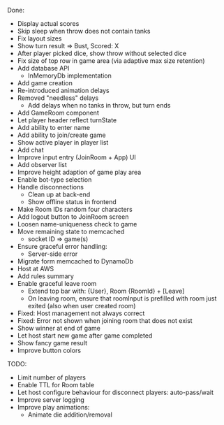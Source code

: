 Done:
-	Display actual scores
-	Skip sleep when throw does not contain tanks
- 	Fix layout sizes
- 	Show turn result => Bust, Scored: X
-	After player picked dice, show throw without selected dice
-	Fix size of top row in game area (via adaptive max size retention)
-	Add database API
	-	InMemoryDb implementation
-	Add game creation
-	Re-introduced animation delays
-	Removed "needless" delays
	-	Add delays when no tanks in throw, but turn ends
-	Add GameRoom component
-	Let player header reflect turnState
-	Add ability to enter name
-	Add ability to join/create game
-	Show active player in player list
-	Add chat
-	Improve input entry (JoinRoom + App) UI
-	Add observer list
-	Improve height adaption of game play area 
-	Enable bot-type selection
-	Handle disconnections
	-	Clean up at back-end
	-	Show offline status in frontend
-	Make Room IDs random four characters
-	Add logout button to JoinRoom screen
-	Loosen name-uniqueness check to game
-	Move remaining state to memcached
	-	socket ID => game(s)
-	Ensure graceful error handling:
	-	Server-side error
-	Migrate form memcached to DynamoDb
-	Host at AWS
-	Add rules summary
-	Enable graceful leave room
	-	Extend top bar with: {User}, Room {RoomId} + [Leave]
	-	On leaving room, ensure that roomInput is prefilled with room just exited (also when user created room)
-	Fixed: Host management not always correct
-	Fixed: Error not shown when joining room that does not exist
-	Show winner at end of game
-	Let host start new game after game completed
-	Show fancy game result
-	Improve button colors

TODO:
-	Limit number of players
-	Enable TTL for Room table
-	Let host configure behaviour for disconnect players: auto-pass/wait
-	Improve server logging
-	Improve play animations:
	-	Animate die addition/removal
